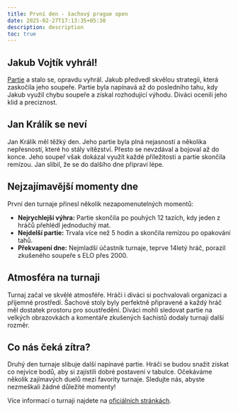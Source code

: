 ```yaml
---
title: První den - šachový prague open
date: 2025-02-27T17:13:35+05:30
description: description 
toc: true
---
```

## Jakub Vojtík vyhrál!
[Partie](https://lichess.org/study/AhgJ27Y6/rZdQCfdZ) a stalo se, opravdu vyhrál. Jakub předvedl skvělou strategii, která zaskočila jeho soupeře. Partie byla napínavá až do posledního tahu, kdy Jakub využil chybu soupeře a získal rozhodující výhodu. Diváci ocenili jeho klid a preciznost.

## Jan Králík se neví
Jan Králík měl těžký den. Jeho partie byla plná nejasností a několika nepřesností, které ho stály vítězství. Přesto se nevzdával a bojoval až do konce. Jeho soupeř však dokázal využít každé příležitosti a partie skončila remízou. Jan slíbil, že se do dalšího dne připraví lépe.

## Nejzajímavější momenty dne
První den turnaje přinesl několik nezapomenutelných momentů:
- **Nejrychlejší výhra:** Partie skončila po pouhých 12 tazích, kdy jeden z hráčů přehlédl jednoduchý mat.
- **Nejdelší partie:** Trvala více než 5 hodin a skončila remízou po opakování tahů.
- **Překvapení dne:** Nejmladší účastník turnaje, teprve 14letý hráč, porazil zkušeného soupeře s ELO přes 2000.

## Atmosféra na turnaji
Turnaj začal ve skvělé atmosféře. Hráči i diváci si pochvalovali organizaci a příjemné prostředí. Šachové stoly byly perfektně připravené a každý hráč měl dostatek prostoru pro soustředění. Diváci mohli sledovat partie na velkých obrazovkách a komentáře zkušených šachistů dodaly turnaji další rozměr.

## Co nás čeká zítra?
Druhý den turnaje slibuje další napínavé partie. Hráči se budou snažit získat co nejvíce bodů, aby si zajistili dobré postavení v tabulce. Očekáváme několik zajímavých duelů mezi favority turnaje. Sledujte nás, abyste nezmeškali žádné důležité momenty!

Více informací o turnaji najdete na [oficiálních stránkách](https://pragueopen.cz).